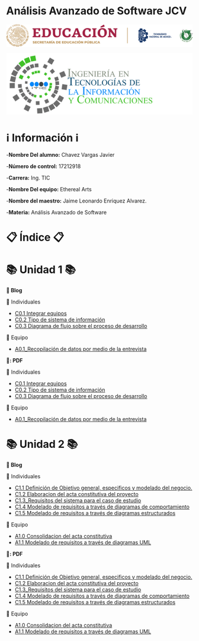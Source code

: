 # Análisis Avanzado de Software JCV
![](https://github.com/JavierChavez/AnalisisSoftwareJavierCV/blob/main/Img/liston%20de%20logos%20oficiales%20educacion-tecnm-itt.png?raw=true)

![](https://github.com/JavierChavez/AnalisisSoftwareJavierCV/blob/main/Img/TECNOLOGIAS-DE-LA-INFORMACION-Y-COMUNICACIONES_HEADING1-2048x672.png?raw=true)


# :information_source: Información :information_source: #

-**Nombre Del alumno:** Chavez Vargas Javier

-**Número de control:** 17212918

-**Carrera:** Ing. TIC

-**Nombre Del equipo:** Ethereal Arts

-**Nombre del maestro:** Jaime Leonardo Enriquez Alvarez.

-**Materia:** Análisis Avanzado de Software

# :clipboard: Índice :clipboard: #



<!-- Unidad 1 -->
# :books: Unidad 1 :books: #

**:open_file_folder: Blog**

:bust_in_silhouette: Individuales 

* [C0.1 Integrar equipos](https://github.com/JavierChavez/AnalisisSoftwareJavierCV/blob/main/Blog/C0.1_IntegrarEquiposdeTrabajo_ChavezVargasJavier.md)
* [C0.2  Tipo de sistema de información](https://github.com/JavierChavez/AnalisisSoftwareJavierCV/blob/main/Blog/C0.2_Tipo_de_Sistema_Desarrollar_ChavezVargasJAvier.md)
* [C0.3  Diagrama de flujo sobre el proceso de desarrollo](https://github.com/JavierChavez/AnalisisSoftwareJavierCV/blob/main/Blog/C0.3_DiagramadeFlujo_Proceso.md)

:busts_in_silhouette: Equipo

* [A0.1_Recopilación de datos por medio de la entrevista](https://github.com/JavierChavez/AnalisisSoftwareJavierCV/blob/main/Blog/A0.1_Data_collection_through_the_interview_ChavezVargasJavier.md)


**:open_file_folder:: PDF**


:bust_in_silhouette: Individuales 
* [C0.1 Integrar equipos](https://github.com/JavierChavez/AnalisisSoftwareJavierCV/blob/main/PDF/C0.1_IntegrarEquiposdeTrabajo_ChavezVargasJavier.pdf)
* [C0.2  Tipo de sistema de información](https://github.com/JavierChavez/AnalisisSoftwareJavierCV/blob/main/PDF/C0.2_Tipo_de_Sistema_Desarrollar_ChavezVargasJavier.pdf) 
* [C0.3  Diagrama de flujo sobre el proceso de desarrollo](https://github.com/JavierChavez/AnalisisSoftwareJavierCV/blob/main/PDF/C0.3_DiagramadeFlujoProcesodesarrollo_ChavezVargasJavier.pdf)


:busts_in_silhouette: Equipo


* [A0.1_Recopilación de datos por medio de la entrevista](https://github.com/JavierChavez/AnalisisSoftwareJavierCV/blob/main/PDF/A0.1_Data_collection_through_the_interview_ChavezVargasJavier.pdf)










<!-- Unidad 2 -->

# :books: Unidad 2 :books: #

**:open_file_folder: Blog**

:bust_in_silhouette: Individuales 

* [C1.1 Definición de Objetivo general, especificos y modelado del negocio.](https://github.com/JavierChavez/AnalisisSoftwareJavierCV/blob/main/Blog/C1.1_ObjetivosGenerales_especificos_ChavezVargasJavier.md)
* [C1.2 Elaboracion del acta constitutiva del proyecto](https://github.com/JavierChavez/AnalisisSoftwareJavierCV/blob/main/Blog/C1.2_Acta_Constitutiva_del_proyecto_ChavezVargasJavier.md)
* [C1.3_Requisitos del sistema para el caso de estudio](https://github.com/JavierChavez/AnalisisSoftwareJavierCV/blob/main/Blog/C1.3_Requisitos_del_sistema_para_caso_de_estudio_ChavezVargasJavier.md)
* [C1.4 Modelado de requisitos a través de diagramas de comportamiento](https://github.com/JavierChavez/AnalisisSoftwareJavierCV/blob/main/Blog/C1.4_Modelado_de_requisitos_a_trav%C3%A9s_de%20_diagramas_de_comportamiento_ChavezVargasJavier.md)
* [C1.5  Modelado de requisitos a través de diagramas estructurados](https://github.com/JavierChavez/AnalisisSoftwareJavierCV/blob/main/Blog/C1.5_UML_Estado_Componentes_Distribucion_ChavezVargasJavier.md)


:busts_in_silhouette: Equipo

* [A1.0 Consolidacion del acta constitutiva](https://github.com/JavierChavez/AnalisisSoftwareJavierCV/blob/main/Blog/A1.0_Consolidation_of_the_constitutive_act_ChavezVargasJavier.md)
* [A1.1  Modelado de requisitos a través de diagramas UML](https://github.com/JavierChavez/AnalisisSoftwareJavierCV/blob/main/Blog/A1.1_UML_Requirements_Modeling_ChavezVargasJavier.md)

**:open_file_folder:: PDF**


:bust_in_silhouette: Individuales 
* [C1.1 Definición de Objetivo general, especificos y modelado del negocio.](https://github.com/JavierChavez/AnalisisSoftwareJavierCV/blob/main/PDF/C1.1_ObjetivosGenerales_especificos_ChavezVargasJavier.pdf)
* [C1.2 Elaboracion del acta constitutiva del proyecto](https://github.com/JavierChavez/AnalisisSoftwareJavierCV/blob/main/PDF/C1.2_Acta_Constitutiva_del_proyecto_ChavezVargasJavier.pdf)
* [C1.3_Requisitos del sistema para el caso de estudio](https://github.com/JavierChavez/AnalisisSoftwareJavierCV/blob/main/PDF/C1.3_Requisitos_del_sistema_para_caso_de_estudio_ChavezVargasJavier.pdf)
* [C1.4 Modelado de requisitos a través de diagramas de comportamiento](https://github.com/JavierChavez/AnalisisSoftwareJavierCV/blob/main/PDF/C1.4_Modelado_de_requisitos_a_trav%C3%A9s_de%20_diagramas_de_comportamiento_ChavezVargasJavier.pdf)
* [C1.5  Modelado de requisitos a través de diagramas estructurados](https://github.com/JavierChavez/AnalisisSoftwareJavierCV/blob/main/PDF/C1.5_UML_Estado_Componentes_Distribucion_ChavezVargasJavier%20-%20Copy.pdf)

:busts_in_silhouette: Equipo


* [A1.0 Consolidacion del acta constitutiva](https://github.com/JavierChavez/AnalisisSoftwareJavierCV/blob/main/PDF/A1.0_Consolidation_of_the_constitutive_act_ChavezVargasJavier.pdf)
* [A1.1  Modelado de requisitos a través de diagramas UML](https://github.com/JavierChavez/AnalisisSoftwareJavierCV/blob/main/PDF/A1.1_UML_Requirements_Modeling_ChavezVargasJavier.pdf)

